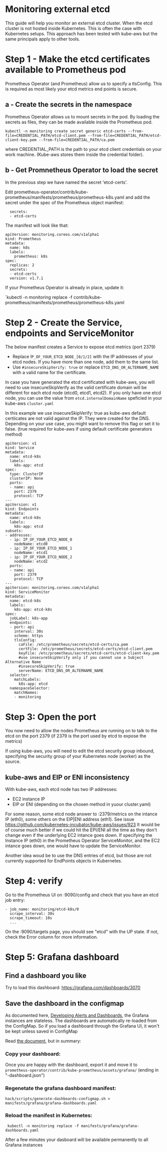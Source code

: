 # Monitoring external etcd
This guide will help you monitor an external etcd cluster. When the etcd cluster is not hosted inside Kubernetes.
This is often the case with Kubernetes setups. This approach has been tested with kube-aws but the same principals apply to other tools.

# Step 1 - Make the etcd certificates available to Prometheus pod
Prometheus Operator (and Prometheus) allow us to specify a tlsConfig. This is required as most likely your etcd metrics end points is secure.

## a - Create the secrets in the namespace 
Prometheus Operator allows us to mount secrets in the pod. By loading the secrets as files, they can be made available inside the Prometheus pod.

`kubectl -n monitoring create secret generic etcd-certs --from-file=CREDENTIAL_PATH/etcd-client.pem --from-file=CREDENTIAL_PATH/etcd-client-key.pem --from-file=CREDENTIAL_PATH/ca.pem`

where CREDENTIAL_PATH is the path to your etcd client credentials on your work machine. 
(Kube-aws stores them inside the credential folder).

## b - Get Promnetheus Operator to load the secret
In the previous step we have named the secret 'etcd-certs'.

Edit prometheus-operator/contrib/kube-prometheus/manifests/prometheus/prometheus-k8s.yaml and add the secret under the spec of the Prometheus object manifest:

```
  secrets: 
  - etcd-certs
```

The manifest will look like that:
```
apiVersion: monitoring.coreos.com/v1alpha1
kind: Prometheus
metadata:
  name: k8s
  labels:
    prometheus: k8s
spec:
  replicas: 2
  secrets: 
  - etcd-certs
  version: v1.7.1
```

If your Prometheus Operator is already in place, update it:

`kubectl -n monitoring replace -f contrib/kube-prometheus/manifests/prometheus/prometheus-k8s.yaml

# Step 2 - Create the Service, endpoints and ServiceMonitor

The below manifest creates a Service to expose etcd metrics (port 2379)

* Replace I`P_OF_YOUR_ETCD_NODE_[0/1/2]` with the IP addresses of your etcd nodes. If you have more than one node, add them to the same list.
* Use `#insecureSkipVerify: true` or replace `ETCD_DNS_OR_ALTERNAME_NAME` with a valid name for the certificate. 

In case you have generated the etcd certificated with kube-aws, you will need to use insecureSkipVerify as the valid certificate domain will be different for each etcd node (etcd0, etcd1, etcd2). If you only have one etcd node, you can use the value from `etcd.internalDomainName` speficied in your kube-aws `cluster.yaml`

In this example we use insecureSkipVerify: true as kube-aws default certiicates are not valid against the IP. They were created for the DNS. Depending on your use case, you might want to remove this flag or set it to false. (true required for kube-aws if using default certificate generators method)

```
apiVersion: v1
kind: Service
metadata:
  name: etcd-k8s
  labels:
    k8s-app: etcd
spec:
  type: ClusterIP
  clusterIP: None
  ports:
  - name: api
    port: 2379
    protocol: TCP
---
apiVersion: v1
kind: Endpoints
metadata:
  name: etcd-k8s
  labels:
    k8s-app: etcd
subsets:
- addresses:
  - ip: IP_OF_YOUR_ETCD_NODE_0
    nodeName: etcd0
  - ip: IP_OF_YOUR_ETCD_NODE_1
    nodeName: etcd1
  - ip: IP_OF_YOUR_ETCD_NODE_2
    nodeName: etcd2
  ports:
  - name: api
    port: 2379
    protocol: TCP
---
apiVersion: monitoring.coreos.com/v1alpha1
kind: ServiceMonitor
metadata:
  name: etcd-k8s
  labels:
    k8s-app: etcd-k8s
spec:
  jobLabel: k8s-app
  endpoints:
  - port: api
    interval: 30s
    scheme: https
    tlsConfig:
      caFile: /etc/prometheus/secrets/etcd-certs/ca.pem
      certFile: /etc/prometheus/secrets/etcd-certs/etcd-client.pem
      keyFile: /etc/prometheus/secrets/etcd-certs/etcd-client-key.pem
      #use insecureSkipVerify only if you cannot use a Subject Alternative Name
      #insecureSkipVerify: true 
      serverName: ETCD_DNS_OR_ALTERNAME_NAME
  selector:
    matchLabels:
      k8s-app: etcd
  namespaceSelector:
    matchNames:
    - monitoring
```

# Step 3: Open the port 

You now need to allow the nodes Prometheus are running on to talk to the etcd on the port 2379 (if 2379 is the port used by etcd to expose the metrics)

If using kube-aws, you will need to edit the etcd security group inbound, specifying the security group of your Kubernetes node (worker) as the source.

## kube-aws and EIP or ENI inconsistency
With kube-aws, each etcd node has two IP addresses:

* EC2 instance IP
* EIP or ENI (depending on the chosen method in yuour cluster.yaml)

For some reason, some etcd node answer to :2379/metrics on the intance IP (eth0), some others on the EIP|ENI address (eth1). See issue https://github.com/kubernetes-incubator/kube-aws/issues/923
It would be of course much better if we could hit the EPI/ENI all the time as they don't change even if the underlying EC2 intance goes down.
If specifying the Instance IP (eth0) in the Prometheus Operator ServiceMonitor, and the EC2 intance goes down, one would have to update the ServiceMonitor. 

Another idea woud be to use the DNS entries of etcd, but those are not currently supported for EndPoints objects in Kubernetes.

# Step 4: verify

Go to the Prometheus UI on :9090/config and check that you have an etcd job entry:
```
- job_name: monitoring/etcd-k8s/0
  scrape_interval: 30s
  scrape_timeout: 10s
  ...
```

On the :9090/targets page, you should see "etcd" with the UP state. If not, check the Error column for more information.

# Step 5: Grafana dashboard

## Find a dashboard you like

Try to load this dashboard:
https://grafana.com/dashboards/3070

## Save the dashboard in the configmap

As documented here, [Developing Alerts and Dashboards](developing-alerts-and-dashboards.md), the Grafana instances are stateless. The dashboards are automatically re-loaded from the ConfigMap.
So if you load a dashboard through the Grafana UI, it won't be kept unless saved in ConfigMap

Read [the document](developing-alerts-and-dashboards.md), but in summary:

### Copy your dashboard:
Once you are happy with the dashboard, export it and move it to `prometheus-operator/contrib/kube-prometheus/assets/grafana/` (ending in "-dashboard.json")

### Regenetate the grafana dashboard manifest:
`hack/scripts/generate-dashboards-configmap.sh > manifests/grafana/grafana-dashboards.yaml`

### Reload the manifest in Kubernetes:
` kubectl -n monitoring replace -f manifests/grafana/grafana-dashboards.yaml`

After a few minutes your dasboard will be available permanently to all Grafana instances
